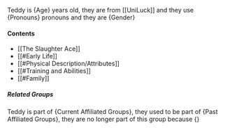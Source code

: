 Teddy is {Age} years old, they are from [[UniLuck]] and they use {Pronouns} pronouns and they are {Gender}
#### Contents
- [[The Slaughter Ace]]
- [[#Early Life]]
- [[#Physical Description/Attributes]]
- [[#Training and Abilities]]
- [[#Family]]

##### Related Groups
Teddy is part of {Current Affiliated Groups}, they used to be part of {Past Affiliated Groups}, they are no longer part of this group because {}